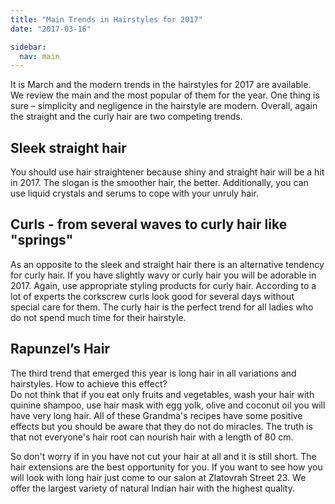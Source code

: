 ```yaml
---
title: "Main Trends in Hairstyles for 2017"
date: "2017-03-16"

sidebar:
  nav: main
---
```


It is March and the modern trends in the hairstyles for 2017 are available. We review the main and the most popular of them for the year. One thing is sure – simplicity and negligence in the hairstyle are modern. Overall, again the straight and the curly hair are two competing trends.

## Sleek straight hair

You should use hair straightener because shiny and straight hair will be a hit in 2017. The slogan is the smoother hair, the better. Additionally, you can use liquid crystals and serums to cope with your unruly hair.

## Curls - from several waves to curly hair like "springs"

As аn opposite to the sleek and straight hair there is an alternative tendency for curly hair. If you have slightly wavy or curly hair you will be adorable in 2017. Again, use appropriate styling products for curly hair. According to a lot of experts the corkscrew curls look good for several days without special care for them. The curly hair is the perfect trend for all ladies who do not spend much time for their hairstyle.

## Rapunzel’s Hair

The third trend that emerged this year is long hair in all variations and hairstyles. How to achieve this effect?  
Do not think that if you eat only fruits and vegetables, wash your hair with quinine shampoo, use hair mask with egg yolk, olive and coconut oil you will have very long hair. All of these Grandma's recipes have some positive effects but you should be aware that they do not do miracles. The truth is that not everyone's hair root can nourish hair with a length of 80 cm.

So don't worry if in you have not cut your hair at all and it is still short. The hair extensions are the best opportunity for you. If you want to see how you will look with long hair just come to our salon at Zlatovrah Street 23. We offer the largest variety of natural Indian hair with the highest quality.
